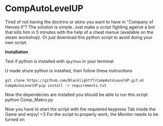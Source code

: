 # CompAutoLevelUP
Tired of not having the doctrins or skins you want to have in "Company of Heroes II"? The solution is simple. Just make a script fighting against a bot that kills him in 5 minutes with the help of a cheat menue (available on the steam workshop). Or just download this python script to avoid doing your own script.

**Installation**

Test if python is installed with ```$python``` in your terminal

U made shure python is installed, then follow these instructions

```git clone https://github.com/BlacklightYT/CompAutoLevelUP.git```
```cd CompAutoLevelUP```
```pip install -r requirements.txt```

Now the dependecies are installed you should be able to run this script
python Comp_Makro.py 

Now you have to start the script with the requiered keypress
Tab inside the Game and enjoy! <3
For the script to properly work, the Monitor needs to be turned on
